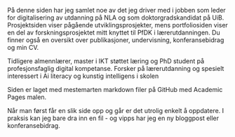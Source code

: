 På denne siden har jeg samlet noe av det jeg driver med i jobben som leder for digitalisering av utdanning på NLA og som doktorgradskandidat på UiB. Prosjektsiden viser pågående utviklingsprosjekter, mens portfoliosiden viser en del av forskningsprosjektet mitt knyttet til PfDK i lærerutdanningen. Du finner også en oversikt over publikasjoner, undervisning, konferansebidrag og min CV.

Tidligere almennlærer, master i IKT støttet læring og PhD student på profesjonsfaglig digital kompetanse. Forsker på lærerutdanning og spesielt interessert i Ai literacy og kunstig intelligens i skolen



Siden er laget med mestemarten markdown filer på GitHub med Academic Pages malen. 

Når man først får en slik side opp og går er det utrolig enkelt å oppdatere. I praksis kan jeg bare dra inn en fil - og vipps har jeg en ny bloggpost eller konferansebidrag.